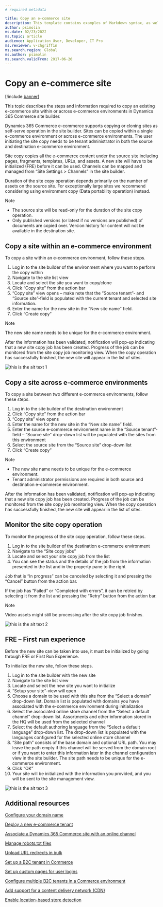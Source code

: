 ```yaml
---
# required metadata

title: Copy an e-commerce site
description: This template contains examples of Markdown syntax, as well as guidance on setting the metadata.
author: psimolin
ms.date: 02/23/2022
ms.topic: article
audience: Application User, Developer, IT Pro
ms.reviewer: v-chgriffin
ms.search.region: Global
ms.author: psimolin
ms.search.validFrom: 2017-06-20
---
```


# Copy an e-commerce site

[!include [banner](../includes/banner.md)]

This topic describes the steps and information required to copy an existing e-commerce site within or across e-commerce environments in Dynamics 365 Commerce site builder.

Dynamics 365 Commerce e-commerce supports copying or cloning sites as self-serve operation in the site builder. Sites can be copied within a single e-commerce environment or across e-commerce environments. The user initiating the site copy needs to be tenant administrator in both the source and destination e-commerce environment. 

Site copy copies all the e-commerce content under the source site including pages, fragments, templates, URLs, and assets. A new site will have to be initialized (FRE) before it can be used. Channels can be mapped and managed from “Site Settings > Channels” in the site builder. 

Duration of the site copy operation depends primarily on the number of assets on the source site. For exceptionally large sites we recommend considering using environment copy (Data portability operation) instead. 

> [!NOTE]
> - The source site will be read-only for the duration of the site copy operation. 
> - Only published versions (or latest if no versions are published) of documents are copied over. Version history for content will not be available in the destination site.

## Copy a site within an e-commerce environment 

To copy a site within an e-commerce environment, follow these steps.

1. Log in to the site builder of the environment where you want to perform the copy within 
1. Navigate to the site list view 
1. Locate and select the site you want to copy/clone 
1. Click “Copy site” from the action bar 
1. “Copy site” view opens – make note that the “Source tenant”- and “Source site”-field is populated with the current tenant and selected site information. 
1. Enter the name for the new site in the “New site name” field. 
1. Click “Create copy” 

> [!NOTE]
> The new site name needs to be unique for the e-commerce environment.

After the information has been validated, notification will pop-up indicating that a new site copy job has been created. Progress of the job can be monitored from the site copy job monitoring view. When the copy operation has successfully finished, the new site will appear in the list of sites. 

![this is the alt text 1](media/copy-site_1.png)

## Copy a site across e-commerce environments 

To copy a site between two different e-commerce environments, follow these steps. 

1. Log in to the site builder of the destination environment  
1. Click “Copy site” from the action bar 
1. “Copy site” view opens 
1. Enter the name for the new site in the “New site name” field. 
1. Enter the source e-commerce environment name in the “Source tenant”-field – “Source site” drop-down list will be populated with the sites from this environment 
1. Select the source site from the “Source site” drop-down list 
1. Click “Create copy” 

> [!NOTE]
> - The new site name needs to be unique for the e-commerce environment.
> - Tenant administrator permissions are required in both source and destination e-commerce environment. 

After the information has been validated, notification will pop-up indicating that a new site copy job has been created. Progress of the job can be monitored from the site copy job monitoring view. When the copy operation has successfully finished, the new site will appear in the list of sites. 

## Monitor the site copy operation 

To monitor the progress of the site copy operation, follow these steps. 

1. Log in to the site builder of the destination e-commerce environment 
1. Navigate to the “Site copy jobs” 
1. Locate and select your site copy job from the list 
1. You can see the status and the details of the job from the information presented in the list and in the property pane to the right 

Job that is “In progress” can be canceled by selecting it and pressing the “Cancel” button from the action bar. 

If the job has “Failed” or “Completed with errors”, it can be retried by selecting it from the list and pressing the “Retry” button from the action bar. 

> [!NOTE]
> Video assets might still be processing after the site copy job finishes.

![this is the alt text 2](media/copy-site_2.png)

## FRE – First run experience 

Before the new site can be taken into use, it must be initialized by going through FRE or First Run Experience. 

To initialize the new site, follow these steps. 

1. Log in to the site builder with the new site 
1. Navigate to the site list view 
1. Locate and select the new site you want to initialize 
1. “Setup your site”-view will open 
1. Choose a domain to be used with this site from the “Select a domain” drop-down list. Domain list is populated with domains you have associated with the e-commerce environment during initialization 
1. Select the associated online store channel from the “Select a default channel” drop-down list. Assortments and other information stored in the HQ will be used from the selected channel 
1. Select the default authoring language from the “Select a default language” drop-down list. The drop-down list is populated with the languages configured for the selected online store channel 
1. “Site path” consists of the base domain and optional URL path. You may leave the path empty if this channel will be served from the domain root or if you want to enter this information later in the channel configuration view in the site builder. The site path needs to be unique for the e-commerce environment. 
1. Click “OK” 
1. Your site will be initialized with the information you provided, and you will be sent to the site management view.

![this is the alt text 3](media/copy-site_3.png)

## Additional resources

[Configure your domain name](configure-your-domain-name.md) 

[Deploy a new e-commerce tenant](deploy-ecommerce-site.md) 

[Associate a Dynamics 365 Commerce site with an online channel](associate-site-online-store.md) 

[Manage robots.txt files](manage-robots-txt-files.md) 

[Upload URL redirects in bulk](upload-bulk-redirects.md) 

[Set up a B2C tenant in Commerce](set-up-b2c-tenant.md) 

[Set up custom pages for user logins](custom-pages-user-logins.md) 

[Configure multiple B2C tenants in a Commerce environment](configure-multi-b2c-tenants.md) 

[Add support for a content delivery network (CDN)](add-cdn-support.md) 

[Enable location-based store detection](enable-store-detection.md) 
